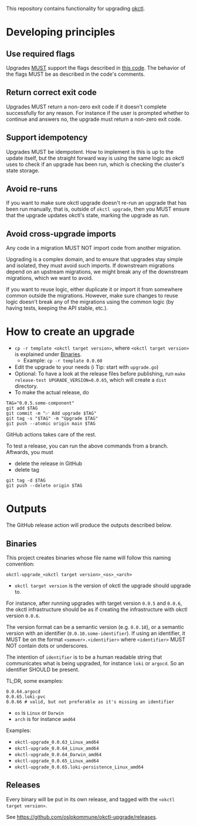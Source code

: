 This repository contains functionality for upgrading [okctl](https://github.com/oslokommune/okctl).

# Developing principles

## Use required flags

Upgrades [MUST](https://www.ietf.org/rfc/rfc2119.txt) support the flags described in [this code](template/main.go). The behavior
of the flags MUST be as described in the code's comments.

## Return correct exit code

Upgrades MUST return a non-zero exit code if it doesn't complete successfully for any reason. For instance if the user is prompted
whether to continue and answers no, the upgrade must return a non-zero exit code.

## Support idempotency

Upgrades MUST be idempotent. How to implement is this is up to the update itself, but the straight forward way is using the same
logic as okctl uses to check if an upgrade has been run, which is checking the cluster's state storage.

## Avoid re-runs

If you want to make sure okctl upgrade doesn't re-run an upgrade that has been run manually, that is, outside of
`okctl upgrade`, then you MUST ensure that the upgrade updates okctl's state, marking the upgrade as run.

## Avoid cross-upgrade imports

Any code in a migration MUST NOT import code from another migration.

Upgrading is a complex domain, and to ensure that upgrades stay simple and isolated, they must avoid such imports. If downstream
migrations depend on an upstream migrations, we might break any of the downstream migrations, which we want to avoid.

If you want to reuse logic, either duplicate it or import it from somewhere common outside the migrations. However, make sure
changes to reuse logic doesn't break any of the migrations using the common logic (by having tests, keeping the API stable, etc.).

# How to create an upgrade

* `cp -r template <okctl target version>`, where `<okctl target version>` is explained under [Binaries](#binaries).
    * Example: `cp -r template 0.0.60`
* Edit the upgrade to your needs (:information_source: Tip: start with `upgrade.go`)
* Optional: To have a look at the release files before publishing, run `make release-test UPGRADE_VERSION=0.0.65`, which will
  create a `dist` directory.
* To make the actual release, do

```shell
TAG="0.0.5.some-component"
git add $TAG
git commit -m "✅ Add upgrade $TAG"
git tag -s "$TAG" -m "Upgrade $TAG"
git push --atomic origin main $TAG
```

GitHub actions takes care of the rest.

To test a release, you can run the above commands from a branch. Aftwards, you must

* delete the release in GitHub
* delete tag

```shell
git tag -d $TAG
git push --delete origin $TAG
```

# Outputs

The GitHub release action will produce the outputs described below.

## Binaries

This project creates binaries whose file name will follow this naming convention:

```
okctl-upgrade_<okctl target version>_<os>_<arch>
```

* `okctl target version` is the version of okctl the upgrade should upgrade to.

For instance, after running upgrades with target version `0.0.5` and `0.0.6`, the okctl infrastructure should be as if creating
the infrastructure with okctl version `0.0.6`.

The version format can be a semantic version (e.g. `0.0.10`), or a semantic version with an identifier (`0.0.10.some-identifier`).
If using an identifier, it MUST be on the format `<semver>.<identifier>` where `<identifier>` MUST NOT contain dots or underscores.

The intention of `identifier` is to be a human readable string that communicates what is being upgraded, for instance `loki`
or `argocd`. So an identifier SHOULD be present.

TL;DR, some examples:

```shell
0.0.64.argocd
0.0.65.loki-pvc
0.0.66 # valid, but not preferable as it's missing an identifier 
```

* `os` is `Linux` or `Darwin`
* `arch` is for instance `amd64`

Examples:

* `okctl-upgrade_0.0.63_Linux_amd64`
* `okctl-upgrade_0.0.64_Linux_amd64`
* `okctl-upgrade_0.0.64_Darwin_amd64`
* `okctl-upgrade_0.0.65_Linux_amd64`
* `okctl-upgrade_0.0.65.loki-persistence_Linux_amd64`

## Releases

Every binary will be put in its own release, and tagged with the `<okctl target version>`.

See https://github.com/oslokommune/okctl-upgrade/releases.

